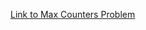[Link to Max Counters Problem](https://app.codility.com/programmers/lessons/4-counting_elements/max_counters/)
